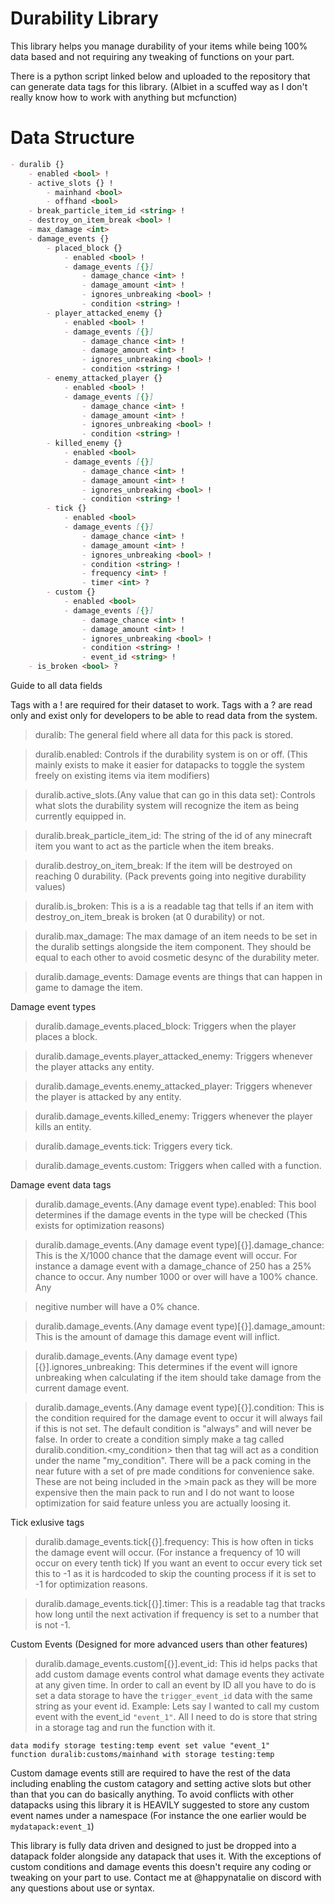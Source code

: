 # Durability Library
This library helps you manage durability of your items while being 100% data based and not requiring any tweaking of functions on your part.

There is a python script linked below and uploaded to the repository that can generate data tags for this library. (Albiet in a scuffed way as I don't really know how to work with anything but mcfunction)

# Data Structure
````markdown
- duralib {}
	- enabled <bool> !
	- active_slots {} !
		- mainhand <bool>
		- offhand <bool>
	- break_particle_item_id <string> !
	- destroy_on_item_break <bool> !
	- max_damage <int>
	- damage_events {}
		- placed_block {}
			- enabled <bool> !
			- damage_events [{}]
				- damage_chance <int> !
				- damage_amount <int> ! 
				- ignores_unbreaking <bool> !
				- condition <string> !
		- player_attacked_enemy {}
			- enabled <bool> !
			- damage_events [{}]
				- damage_chance <int> !
				- damage_amount <int> ! 
				- ignores_unbreaking <bool> !
				- condition <string> !
		- enemy_attacked_player {}
			- enabled <bool> !
			- damage_events [{}]
				- damage_chance <int> !
				- damage_amount <int> ! 
				- ignores_unbreaking <bool> !
				- condition <string> !
		- killed_enemy {}
			- enabled <bool>
			- damage_events [{}]
				- damage_chance <int> !
				- damage_amount <int> ! 
				- ignores_unbreaking <bool> !
				- condition <string> !
		- tick {}
			- enabled <bool>
			- damage_events [{}]
				- damage_chance <int> !
				- damage_amount <int> ! 
				- ignores_unbreaking <bool> !
				- condition <string> !
				- frequency <int> !
				- timer <int> ?
        - custom {}
			- enabled <bool>
			- damage_events [{}]
				- damage_chance <int> !
				- damage_amount <int> ! 
				- ignores_unbreaking <bool> !
				- condition <string> !
				- event_id <string> !
	- is_broken <bool> ?
````
Guide to all data fields

Tags with a ! are required for their dataset to work.
Tags with a ? are read only and exist only for developers to be able to read data from the system.

>duralib: The general field where all data for this pack is stored.

>duralib.enabled: Controls if the durability system is on or off. (This mainly exists to make it easier for datapacks to toggle the system freely on existing items via item modifiers)

>duralib.active_slots.(Any value that can go in this data set): Controls what slots the durability system will recognize the item as being currently equipped in.

>duralib.break_particle_item_id: The string of the id of any minecraft item you want to act as the particle when the item breaks.

>duralib.destroy_on_item_break: If the item will be destroyed on reaching 0 durability. (Pack prevents going into negitive durability values)

>duralib.is_broken: This is a is a readable tag that tells if an item with destroy_on_item_break is broken (at 0 durability) or not.

>duralib.max_damage: The max damage of an item needs to be set in the duralib settings alongside the item component. They should be equal to each other to avoid cosmetic desync of the durability meter.

>duralib.damage_events: Damage events are things that can happen in game to damage the item.

Damage event types
>duralib.damage_events.placed_block: Triggers when the player places a block.

>duralib.damage_events.player_attacked_enemy: Triggers whenever the player attacks any entity.

>duralib.damage_events.enemy_attacked_player: Triggers whenever the player is attacked by any entity.

>duralib.damage_events.killed_enemy: Triggers whenever the player kills an entity.

>duralib.damage_events.tick: Triggers every tick.

>duralib.damage_events.custom: Triggers when called with a function.

Damage event data tags
>duralib.damage_events.(Any damage event type).enabled: This bool determines if the damage events in the type will be checked (This exists for optimization reasons)


>duralib.damage_events.(Any damage event type)[{}].damage_chance: This is the X/1000 chance that the damage event will occur. For instance a damage event with a damage_chance of 250 has a 25% chance to occur. Any number 1000 or over will have a 100% chance. Any

>negitive number will have a 0% chance.

>duralib.damage_events.(Any damage event type)[{}].damage_amount: This is the amount of damage this damage event will inflict.

>duralib.damage_events.(Any damage event type)[{}].ignores_unbreaking: This determines if the event will ignore unbreaking when calculating if the item should take damage from the current damage event.

>duralib.damage_events.(Any damage event type)[{}].condition: This is the condition required for the damage event to occur it will always fail if this is not set. The default condition is "always" and will never be false. In order to create a condition simply
>make a tag called duralib.condition.<my_condition> then that tag will act as a condition under the name "my_condition". There will be a pack coming in the near future with a set of pre made conditions for convenience sake. These are not being included in the >main pack as they will be more expensive then the main pack to run and I do not want to loose optimization for said feature unless you are actually loosing it.

Tick exlusive tags

>duralib.damage_events.tick[{}].frequency: This is how often in ticks the damage event will occur. (For instance a frequency of 10 will occur on every tenth tick) If you want an event to occur every tick set this to -1 as it is hardcoded to skip the counting process if it is set to -1 for optimization reasons.

>duralib.damage_events.tick[{}].timer: This is a readable tag that tracks how long until the next activation if frequency is set to a number that is not -1.

Custom Events (Designed for more advanced users than other features)

>duralib.damage_events.custom[{}].event_id: This id helps packs that add custom damage events control what damage events they activate at any given time.
>In order to call an event by ID all you have to do is set a data storage to have the `trigger_event_id` data with the same string as your event id.
Example: Lets say I wanted to call my custom event with the event_id `"event_1"`. All I need to do is store that string in a storage tag and run the function with it.
````mcfunction
data modify storage testing:temp event set value "event_1"
function duralib:customs/mainhand with storage testing:temp
````
Custom damage events still are required to have the rest of the data including enabling the custom catagory and setting active slots but other than that you can do basically anything.
To avoid conflicts with other datapacks using this library it is HEAVILY suggested to store any custom event names under a namespace (For instance the one earlier would be `mydatapack:event_1`)

This library is fully data driven and designed to just be dropped into a datapack folder alongside any datapack that uses it. With the exceptions of custom conditions and damage events this doesn't require any coding or tweaking on your part to use. Contact me at @happynatalie on discord with any questions about use or syntax.
